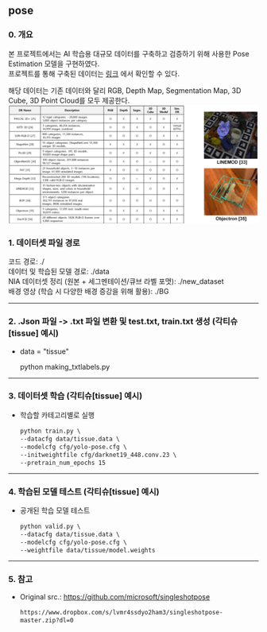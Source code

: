 ## pose

### 0. 개요
  본 프로젝트에서는 AI 학습용 대규모 데이터를 구축하고 검증하기 위해 사용한 Pose Estimation 모델을 구현하였다.  
  프로젝트를 통해 구축된 데이터는 [링크](https://www.aihub.or.kr/aihubdata/data/view.do?currMenu=&topMenu=&aihubDataSe=data&dataSetSn=551) 에서 확인할 수 있다.

  해당 데이터는 기존 데이터와 달리 RGB, Depth Map, Segmentation Map, 3D Cube, 3D Point Cloud를 모두 제공한다.
  ![teaser](Asset/state.png)

### 1. 데이터셋 파일 경로

  코드 경로: ./ <br>
  데이터 및 학습된 모델 경로: ./data <br>
  NIA 데이터셋 정리 (원본 + 세그멘테이션/큐브 라벨 포맷): ./new_dataset <br>
  배경 영상 (학습 시 다양한 배경 증강을 위해 활용): ./BG <br>

****


### 2. .Json 파일 -> .txt 파일 변환 및 test.txt, train.txt 생성 (각티슈[tissue] 예시)

  * data = "tissue"
  
      python making_txtlabels.py
      
****

### 3. 데이터셋 학습 (각티슈[tissue] 예시)

* 학습할 카테고리별로 실행
 
      python train.py \
      --datacfg data/tissue.data \
      --modelcfg cfg/yolo-pose.cfg \
      --initweightfile cfg/darknet19_448.conv.23 \
      --pretrain_num_epochs 15

****

### 4. 학습된 모델 테스트 (각티슈[tissue] 예시)

* 공개된 학습 모델 테스트
      
      python valid.py \
      --datacfg data/tissue.data \
      --modelcfg cfg/yolo-pose.cfg \
      --weightfile data/tissue/model.weights
      
****


### 5. 참고

* Original src.: https://github.com/microsoft/singleshotpose
      
      https://www.dropbox.com/s/lvmr4ssdyo2ham3/singleshotpose-master.zip?dl=0
      
<br>
